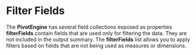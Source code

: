 Filter Fields
=============

The **PivotEngine** has several field collections exposed as properties **filterFields** contain fields that are used only for filtering the data. They are not included in the output summary. The **filterFields** list allows you to apply filters based on fields that are not being used as measures or dimensions.

